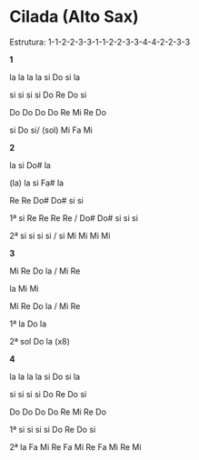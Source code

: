 # **Cilada (Alto Sax)**

Estrutura: 1-1-2-2-3-3-1-1-2-2-3-3-4-4-2-2-3-3

**1**

la la la la si Do si la

si si si si Do Re Do si

Do Do Do Do Re Mi Re Do

si Do si/ (sol) Mi Fa Mi

**2**

la si Do# la

(la) la si Fa# la

Re Re Do# Do# si si

1ª si Re Re Re Re / Do# Do# si si si

2ª si si si si / si Mi Mi Mi Mi

**3**

Mi Re Do la / Mi Re

la Mi Mi

Mi Re Do la / Mi Re

1ª la Do la

2ª sol Do la (x8)

**4**

la la la la si Do si la

si si si si Do Re Do si

Do Do Do Do Re Mi Re Do

1ª si si si si Do Re Do si

2ª la Fa Mi Re Fa Mi Re Fa Mi Re Mi